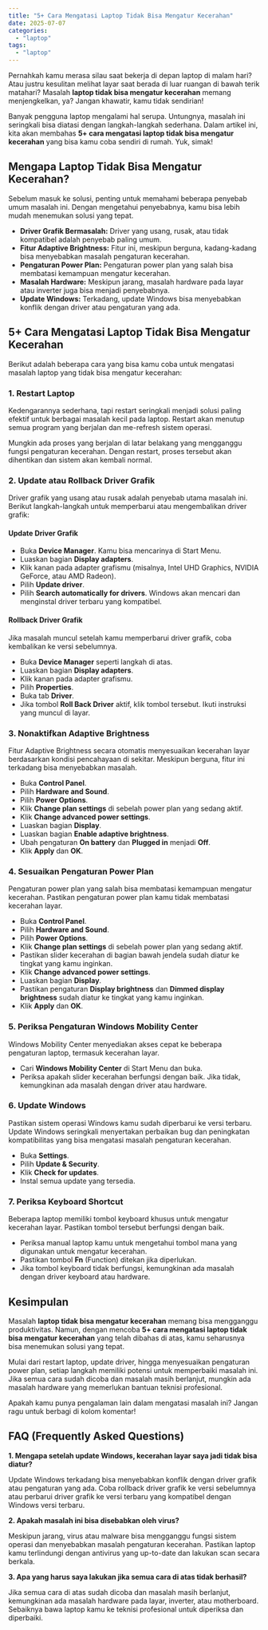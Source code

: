 ```yaml
---
title: "5+ Cara Mengatasi Laptop Tidak Bisa Mengatur Kecerahan"
date: 2025-07-07
categories: 
  - "laptop"
tags: 
  - "laptop"
---
```


Pernahkah kamu merasa silau saat bekerja di depan laptop di malam hari? Atau justru kesulitan melihat layar saat berada di luar ruangan di bawah terik matahari? Masalah **laptop tidak bisa mengatur kecerahan** memang menjengkelkan, ya? Jangan khawatir, kamu tidak sendirian!

Banyak pengguna laptop mengalami hal serupa. Untungnya, masalah ini seringkali bisa diatasi dengan langkah-langkah sederhana. Dalam artikel ini, kita akan membahas **5+ cara mengatasi laptop tidak bisa mengatur kecerahan** yang bisa kamu coba sendiri di rumah. Yuk, simak!

## Mengapa Laptop Tidak Bisa Mengatur Kecerahan?

Sebelum masuk ke solusi, penting untuk memahami beberapa penyebab umum masalah ini. Dengan mengetahui penyebabnya, kamu bisa lebih mudah menemukan solusi yang tepat.

- **Driver Grafik Bermasalah:** Driver yang usang, rusak, atau tidak kompatibel adalah penyebab paling umum.
- **Fitur Adaptive Brightness:** Fitur ini, meskipun berguna, kadang-kadang bisa menyebabkan masalah pengaturan kecerahan.
- **Pengaturan Power Plan:** Pengaturan power plan yang salah bisa membatasi kemampuan mengatur kecerahan.
- **Masalah Hardware:** Meskipun jarang, masalah hardware pada layar atau inverter juga bisa menjadi penyebabnya.
- **Update Windows:** Terkadang, update Windows bisa menyebabkan konflik dengan driver atau pengaturan yang ada.

## 5+ Cara Mengatasi Laptop Tidak Bisa Mengatur Kecerahan

Berikut adalah beberapa cara yang bisa kamu coba untuk mengatasi masalah laptop yang tidak bisa mengatur kecerahan:

### 1\. Restart Laptop

Kedengarannya sederhana, tapi restart seringkali menjadi solusi paling efektif untuk berbagai masalah kecil pada laptop. Restart akan menutup semua program yang berjalan dan me-refresh sistem operasi.

Mungkin ada proses yang berjalan di latar belakang yang mengganggu fungsi pengaturan kecerahan. Dengan restart, proses tersebut akan dihentikan dan sistem akan kembali normal.

### 2\. Update atau Rollback Driver Grafik

Driver grafik yang usang atau rusak adalah penyebab utama masalah ini. Berikut langkah-langkah untuk memperbarui atau mengembalikan driver grafik:

#### Update Driver Grafik

- Buka **Device Manager**. Kamu bisa mencarinya di Start Menu.
- Luaskan bagian **Display adapters**.
- Klik kanan pada adapter grafismu (misalnya, Intel UHD Graphics, NVIDIA GeForce, atau AMD Radeon).
- Pilih **Update driver**.
- Pilih **Search automatically for drivers**. Windows akan mencari dan menginstal driver terbaru yang kompatibel.

#### Rollback Driver Grafik

Jika masalah muncul setelah kamu memperbarui driver grafik, coba kembalikan ke versi sebelumnya.

- Buka **Device Manager** seperti langkah di atas.
- Luaskan bagian **Display adapters**.
- Klik kanan pada adapter grafismu.
- Pilih **Properties**.
- Buka tab **Driver**.
- Jika tombol **Roll Back Driver** aktif, klik tombol tersebut. Ikuti instruksi yang muncul di layar.

### 3\. Nonaktifkan Adaptive Brightness

Fitur Adaptive Brightness secara otomatis menyesuaikan kecerahan layar berdasarkan kondisi pencahayaan di sekitar. Meskipun berguna, fitur ini terkadang bisa menyebabkan masalah.

- Buka **Control Panel**.
- Pilih **Hardware and Sound**.
- Pilih **Power Options**.
- Klik **Change plan settings** di sebelah power plan yang sedang aktif.
- Klik **Change advanced power settings**.
- Luaskan bagian **Display**.
- Luaskan bagian **Enable adaptive brightness**.
- Ubah pengaturan **On battery** dan **Plugged in** menjadi **Off**.
- Klik **Apply** dan **OK**.

### 4\. Sesuaikan Pengaturan Power Plan

Pengaturan power plan yang salah bisa membatasi kemampuan mengatur kecerahan. Pastikan pengaturan power plan kamu tidak membatasi kecerahan layar.

- Buka **Control Panel**.
- Pilih **Hardware and Sound**.
- Pilih **Power Options**.
- Klik **Change plan settings** di sebelah power plan yang sedang aktif.
- Pastikan slider kecerahan di bagian bawah jendela sudah diatur ke tingkat yang kamu inginkan.
- Klik **Change advanced power settings**.
- Luaskan bagian **Display**.
- Pastikan pengaturan **Display brightness** dan **Dimmed display brightness** sudah diatur ke tingkat yang kamu inginkan.
- Klik **Apply** dan **OK**.

### 5\. Periksa Pengaturan Windows Mobility Center

Windows Mobility Center menyediakan akses cepat ke beberapa pengaturan laptop, termasuk kecerahan layar.

- Cari **Windows Mobility Center** di Start Menu dan buka.
- Periksa apakah slider kecerahan berfungsi dengan baik. Jika tidak, kemungkinan ada masalah dengan driver atau hardware.

### 6\. Update Windows

Pastikan sistem operasi Windows kamu sudah diperbarui ke versi terbaru. Update Windows seringkali menyertakan perbaikan bug dan peningkatan kompatibilitas yang bisa mengatasi masalah pengaturan kecerahan.

- Buka **Settings**.
- Pilih **Update & Security**.
- Klik **Check for updates**.
- Instal semua update yang tersedia.

### 7\. Periksa Keyboard Shortcut

Beberapa laptop memiliki tombol keyboard khusus untuk mengatur kecerahan layar. Pastikan tombol tersebut berfungsi dengan baik.

- Periksa manual laptop kamu untuk mengetahui tombol mana yang digunakan untuk mengatur kecerahan.
- Pastikan tombol **Fn** (Function) ditekan jika diperlukan.
- Jika tombol keyboard tidak berfungsi, kemungkinan ada masalah dengan driver keyboard atau hardware.

## Kesimpulan

Masalah **laptop tidak bisa mengatur kecerahan** memang bisa mengganggu produktivitas. Namun, dengan mencoba **5+ cara mengatasi laptop tidak bisa mengatur kecerahan** yang telah dibahas di atas, kamu seharusnya bisa menemukan solusi yang tepat.

Mulai dari restart laptop, update driver, hingga menyesuaikan pengaturan power plan, setiap langkah memiliki potensi untuk memperbaiki masalah ini. Jika semua cara sudah dicoba dan masalah masih berlanjut, mungkin ada masalah hardware yang memerlukan bantuan teknisi profesional.

Apakah kamu punya pengalaman lain dalam mengatasi masalah ini? Jangan ragu untuk berbagi di kolom komentar!

## FAQ (Frequently Asked Questions)

**1\. Mengapa setelah update Windows, kecerahan layar saya jadi tidak bisa diatur?**

Update Windows terkadang bisa menyebabkan konflik dengan driver grafik atau pengaturan yang ada. Coba rollback driver grafik ke versi sebelumnya atau perbarui driver grafik ke versi terbaru yang kompatibel dengan Windows versi terbaru.

**2\. Apakah masalah ini bisa disebabkan oleh virus?**

Meskipun jarang, virus atau malware bisa mengganggu fungsi sistem operasi dan menyebabkan masalah pengaturan kecerahan. Pastikan laptop kamu terlindungi dengan antivirus yang up-to-date dan lakukan scan secara berkala.

**3\. Apa yang harus saya lakukan jika semua cara di atas tidak berhasil?**

Jika semua cara di atas sudah dicoba dan masalah masih berlanjut, kemungkinan ada masalah hardware pada layar, inverter, atau motherboard. Sebaiknya bawa laptop kamu ke teknisi profesional untuk diperiksa dan diperbaiki.
